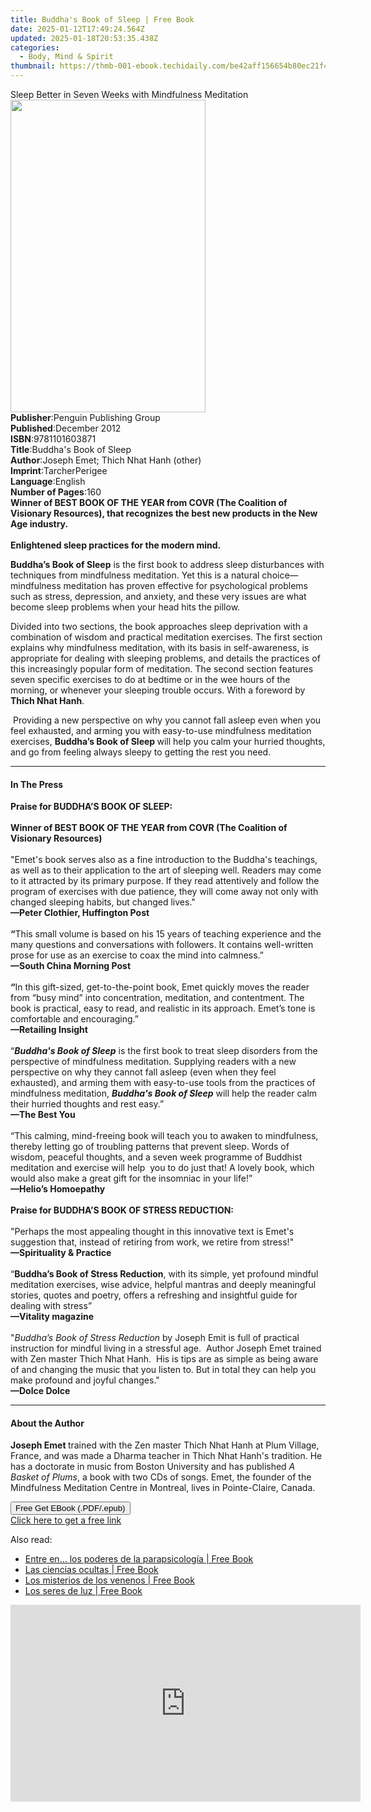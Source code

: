 ```yaml
---
title: Buddha's Book of Sleep | Free Book
date: 2025-01-12T17:49:24.564Z
updated: 2025-01-18T20:53:35.438Z
categories:
  - Body, Mind & Spirit
thumbnail: https://thmb-001-ebook.techidaily.com/be42aff156654b80ec21f41dde49ff6313895fe2ddda778bd0a90abba47ec0a6.jpg
---
```

<main id="book-container">
  <div class="flex flex-col">
    <div class="book-brief flex-1 py-6 px-4 sm:p-6 md:py-10 md:px-8">
      <!-- brief-->
      <div class="book-brief-main">
        Sleep Better in Seven Weeks with Mindfulness Meditation
      </div>
    </div>
    <div
      class="book-meta-info flex-1 grid gap-4 col-start-1 col-end-3 row-start-1 sm:mb-6 sm:grid-cols-4 lg:gap-6 lg:col-start-2 lg:row-end-6 lg:row-span-6 lg:mb-0"
    >
      <div
        class="book-meta-info-left place-content-center mt-4 p-4 text-sm leading-6 col-start-2 col-span-2 dark:text-slate-400"
      >
        <img
          class="w-full h-500 object-cover rounded-lg sm:h-255 sm:col-span-2 lg:col-span-full"
          src="https://img-001-ebook.techidaily.com/7d0648bc7ffd3ebb8160a0fb6fb79c1bffb1e7d861cd26d3cac8391055cccdaf.jpg"
          alt=""
          width="312"
          height="500"
        />
      </div>
      <div
        class="book-meta-info-right mt-2 col-start-1 row-start-2 col-span-3 self-center"
      >
        <!-- meta data  -->
        <div class="flex flex-col px-4 md:px-8">
          <div class="flex-1">
            <strong>Publisher</strong>:<span class="px-2"
              >Penguin Publishing Group</span
            >
          </div>
          <div class="flex-1">
            <strong>Published</strong>:<span class="px-2">December 2012</span>
          </div>
          <div class="flex-1">
            <strong>ISBN</strong>:<span class="px-2">9781101603871</span>
          </div>
          <div class="flex-1">
            <strong>Title</strong>:<span class="px-2"
              >Buddha&#39;s Book of Sleep</span
            >
          </div>
          <div class="flex-1">
            <strong>Author</strong>:<span class="px-2"
              >Joseph Emet; Thich Nhat Hanh (other)</span
            >
          </div>
          <div class="flex-1">
            <strong>Imprint</strong>:<span class="px-2">TarcherPerigee</span>
          </div>
          <div class="flex-1">
            <strong>Language</strong>:<span class="px-2">English</span>
          </div>
          <div class="flex-1">
            <strong>Number of Pages</strong>:<span class="px-2">160</span>
          </div>
        </div>
      </div>
    </div>
    <div class="book-description flex-1 py-6 px-4 sm:p-6 md:py-10 md:px-8">
      <div class="book-description-main">
        <div accordion-content="" id="description">
          <b
            >Winner of BEST BOOK OF THE YEAR from COVR (The Coalition of
            Visionary Resources), that recognizes the best new products in the
            New Age industry.</b
          ><br /><br /><b>Enlightened sleep practices for the modern mind.</b>
          <p>
            <b>Buddha’s Book of Sleep</b> is the first book to address sleep
            disturbances with techniques from mindfulness meditation. Yet this
            is a natural choice—mindfulness meditation has proven effective for
            psychological problems such as stress, depression, and anxiety, and
            these very issues are what become sleep problems when your head hits
            the pillow.
          </p>
          <p>
            Divided into two sections, the book approaches sleep deprivation
            with a combination of wisdom and practical meditation exercises. The
            first section explains why mindfulness meditation, with its basis in
            self-awareness, is appropriate for dealing with sleeping problems,
            and details the practices of this increasingly popular form of
            meditation. The second section features seven specific exercises to
            do at bedtime or in the wee hours of the morning, or whenever your
            sleeping trouble occurs. With a foreword by <b>Thich Nhat Hanh</b>.
          </p>
          <p>
            &nbsp;Providing a new perspective on why you cannot fall asleep even
            when you feel exhausted, and arming you with easy-to-use mindfulness
            meditation exercises, <b>Buddha’s Book of Sleep </b>will help you
            calm your hurried thoughts, and go from feeling always sleepy to
            getting the rest you need.
          </p>
        </div>
        <div class="accordion-fader"></div>
      </div>
    </div>
    <div class="book-excerpts flex-1 py-6 px-4 sm:p-6 md:py-10 md:px-8">
      <!-- excerpts-->
      <div class="book-excerpts-main">
        <hr />
        <h4 class="placeholder placeholder-heading">
          <span>In The Press</span>
        </h4>
        <p>
          <b>Praise for BUDDHA’S BOOK OF SLEEP:</b><br />&nbsp;<br /><b
            >Winner of BEST BOOK OF THE YEAR from COVR (The Coalition of
            Visionary Resources)</b
          ><br />&nbsp;<br />"Emet's book serves also as a fine introduction to
          the Buddha's teachings, as well as to their application to the art of
          sleeping well. Readers may come to it attracted by its primary
          purpose. If they read attentively and follow the program of exercises
          with due patience, they will come away not only with changed sleeping
          habits, but changed lives."<br /><b
            >—Peter Clothier, Huffington Post</b
          ><br />&nbsp;<br /><b>“</b>This small volume is based on his 15 years
          of teaching experience and the many questions and conversations with
          followers. It contains well-written prose for use as an exercise to
          coax the mind into calmness.”<br /><b>—South China Morning Post</b
          ><br />&nbsp;<br /><b>“</b>In this gift-sized, get-to-the-point book,
          Emet quickly moves the reader from “busy mind” into concentration,
          meditation, and contentment. The book is practical, easy to read, and
          realistic in its approach. Emet’s tone is comfortable and
          encouraging.”<br /><b>—Retailing Insight</b><br />&nbsp;<br />“<i
            ><b>Buddha's Book of Sleep</b></i
          >&nbsp;is the first book to treat sleep disorders from the perspective
          of mindfulness meditation. Supplying readers with a new perspective on
          why they cannot fall asleep (even when they feel exhausted), and
          arming them with easy-to-use tools from the practices of mindfulness
          meditation,&nbsp;<i><b>Buddha's Book of Sleep</b></i
          >&nbsp;will help the reader calm their hurried thoughts and rest
          easy.”<br /><b>—The Best You</b><br />&nbsp;<br />“This calming,
          mind-freeing book will teach you to awaken to mindfulness, thereby
          letting go of troubling patterns that prevent sleep. Words of wisdom,
          peaceful thoughts, and a seven week programme of Buddhist meditation
          and exercise will help&nbsp; you to do just that! A lovely book, which
          would also make a great gift for the insomniac in your life!”<br /><b
            >—Helio’s Homoepathy</b
          ><br />&nbsp;<br /><b>Praise for BUDDHA’S BOOK OF STRESS REDUCTION:</b
          ><br />&nbsp;<br />"Perhaps the most appealing thought in this
          innovative text is Emet's suggestion that, instead of retiring from
          work, we retire from stress!"<br /><b>—Spirituality &amp; Practice</b
          ><br />&nbsp;<br />“<b>Buddha’s Book of Stress Reduction</b>, with its
          simple, yet profound mindful meditation exercises, wise advice,
          helpful mantras and deeply meaningful stories, quotes and poetry,
          offers a refreshing and insightful guide for dealing with stress”<br /><b
            >—Vitality magazine</b
          ><br />&nbsp;<br />"<i>Buddha’s Book of Stress Reduction</i> by Joseph
          Emit is full of practical instruction for mindful living in a
          stressful age.&nbsp; Author Joseph Emet trained with Zen master Thich
          Nhat Hanh.&nbsp; His is tips are as simple as being aware of and
          changing the music that you listen to. But in total they can help you
          make profound and joyful changes."<br /><b>—Dolce Dolce</b><br />
        </p>
      </div>
    </div>
    <div class="book-about-author flex-1 py-6 px-4 sm:p-6 md:py-10 md:px-8">
      <!-- about author-->
      <div class="book-main-author-main">
        <hr />
        <h4 class="placeholder placeholder-heading">
          <span>About the Author</span>
        </h4>
        <p>
          <b>Joseph Emet </b>trained with the Zen master Thich Nhat Hanh at Plum
          Village, France, and was made a Dharma teacher in Thich Nhat Hanh's
          tradition. He has a doctorate in music from Boston&nbsp;University and
          has published <i>A Basket of Plums</i>, a book with two CDs of songs.
          Emet, the founder of the Mindfulness Meditation&nbsp;Centre in
          Montreal, lives in Pointe-Claire, Canada.
        </p>
      </div>
    </div>
    <div class="book-free-get flex-1 py-6 px-4 sm:p-6 md:py-10 md:px-8">
      <button
        id="btn-free-get"
        class="bg-blue-500 hover:bg-blue-700 text-white font-bold py-2 px-4 rounded"
      >
        Free Get EBook (.PDF/.epub)
      </button>
      <div id="countdown-display" class="px-2 text-lg mt-2"></div>
      <a
        id="free-link"
        class="hidden bg-blue-500 hover:bg-blue-700 text-white font-bold py-2 px-4 rounded"
        href="https://www.ebooks.com/en-us/book/976813/buddha-s-book-of-sleep/joseph-emet/"
        target="_blank"
        >Click here to get a free link</a
      >
    </div>
    <script>
      let countdownTime = 0;
      let countdownInterval = null;
      document
        .getElementById('btn-free-get')
        .addEventListener('click', startCountdown);
      function startCountdown() {
        countdownTime = new Date().getTime() + 60000 * 3;
        countdownInterval = setInterval(updateCountdown, 1000);
        document.getElementById('btn-free-get').disabled = true;
        document
          .getElementById('btn-free-get')
          .classList.add('bg-gray-500', 'cursor-not-allowed');
      }
      function updateCountdown() {
        let currentTime = new Date().getTime();
        let timeLeft = countdownTime - currentTime;
        let secondsLeft = Math.floor(timeLeft / 1000);
        document.getElementById('countdown-display').innerHTML =
          `Remaining time: ${secondsLeft} seconds.`;
        if (secondsLeft <= 0) {
          clearInterval(countdownInterval);
          document.getElementById('btn-free-get').classList.add('hidden');
          document.getElementById('free-link').classList.remove('hidden');
          document.getElementById('countdown-display').innerHTML = '';
        }
      }
    </script>
  </div>
</main>

<ins class="adsbygoogle"
      style="display:block"
      data-ad-client="ca-pub-7571918770474297"
      data-ad-slot="8358498916"
      data-ad-format="auto"
      data-full-width-responsive="true"></ins>
    

<span class="atpl-alsoreadstyle">Also read:</span>
<div><ul>
<li><a href="https://novels-ebooks.techidaily.com/1121432--entre-en-los-poderes-de-la-parapsicologia/"><u>Entre en… los poderes de la parapsicología | Free Book</u></a></li>
<li><a href="https://novels-ebooks.techidaily.com/1121431--las-ciencias-ocultas/"><u>Las ciencias ocultas | Free Book</u></a></li>
<li><a href="https://novels-ebooks.techidaily.com/1121425--los-misterios-de-los-venenos/"><u>Los misterios de los venenos | Free Book</u></a></li>
<li><a href="https://novels-ebooks.techidaily.com/1121424--los-seres-de-luz/"><u>Los seres de luz | Free Book</u></a></li>
</ul></div>

<!-- affiliate ads begin -->
<iframe width="560" height="315" src="https://www.youtube.com/embed/zXUt81WsQpI?si=W3DKIAsa2-qbGadJ" title="YouTube video player" frameborder="0" allow="accelerometer; autoplay; clipboard-write; encrypted-media; gyroscope; picture-in-picture; web-share" referrerpolicy="strict-origin-when-cross-origin" allowfullscreen></iframe>
<!-- affiliate ads end -->

